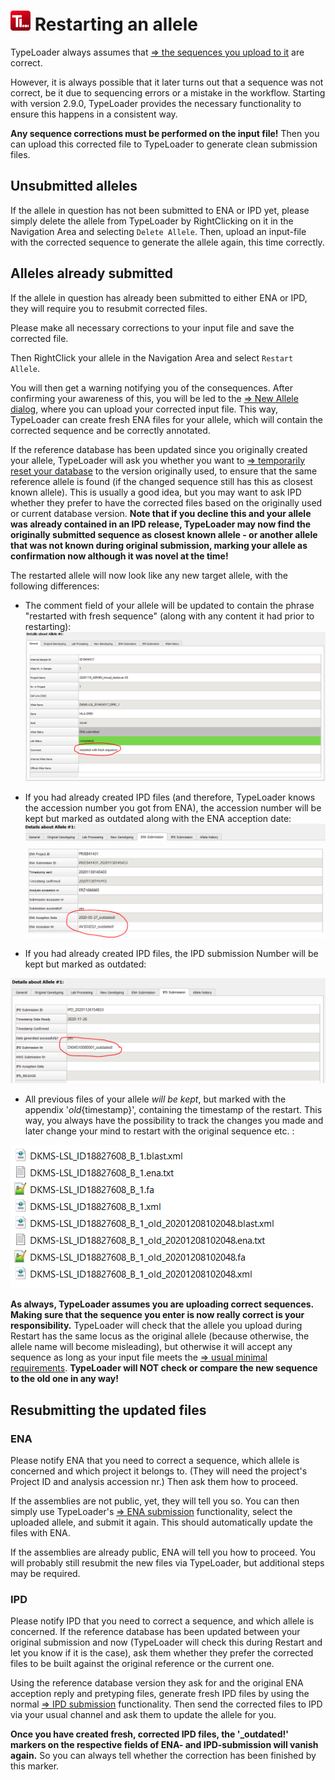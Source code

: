 # ![Icon](images/TypeLoader_32.png) Restarting an allele 
TypeLoader always assumes that [=> the sequences you upload to it](new_allele.md) are correct. 

However, it is always possible that it later turns out that a sequence was not correct, be it due to sequencing errors or a mistake in the workflow. Starting with version 2.9.0, TypeLoader provides the necessary functionality to ensure this happens in a consistent way.

**Any sequence corrections must be performed on the input file!** 
Then you can upload this corrected file to TypeLoader to generate clean submission files.

## Unsubmitted alleles 
If the allele in question has not been submitted to ENA or IPD yet, please simply delete the allele from TypeLoader by RightClicking on it in the Navigation Area and selecting `Delete Allele`. Then, upload an input-file with the corrected sequence to generate the allele again, this time correctly.


## Alleles already submitted
If the allele in question has already been submitted to either ENA or IPD, they will require you to resubmit corrected files.

Please make all necessary corrections to your input file and save the corrected file.

Then RightClick your allele in the Navigation Area and select `Restart Allele`. 

You will then get a warning notifying you of the consequences. After confirming your awareness of this, you will be led to the [=> New Allele dialog](new_allele.md), where you can upload your corrected input file. This way, TypeLoader can create fresh ENA files for your allele, which will contain the corrected sequence and be correctly annotated.

If the reference database has been updated since you originally created your allele, TypeLoader will ask you whether you want to [=> temporarily reset your database](database_reset.md) to the version originally used, to ensure that the same reference allele is found (if the changed sequence still has this as closest known allele). This is usually a good idea, but you may want to ask IPD whether they prefer to have the corrected files based on the originally used or current database version. **Note that if you decline this and your allele was already contained in an IPD release, TypeLoader may now find the originally submitted sequence as closest known allele - or another allele that was not known during original submission, marking your allele as confirmation now although it was novel at the time!**

The restarted allele will now look like any new target allele, with the following differences:

- The comment field of your allele will be updated to contain the phrase "restarted with fresh sequence" (along with any content it had prior to restarting):
![Pic](images/restarted_comment.png) 

- If you had already created IPD files (and therefore, TypeLoader knows the accession number you got from ENA), the accession number will be kept but marked as outdated along with the ENA acception date: 
![Pic](images/restarted_ENA.png)

- If you had already created IPD files, the IPD submission Number will be kept but marked as outdated:

![Pic](images/restarted_IPD.png)

- All previous files of your allele *will be kept*, but marked with the appendix '_old_{timestamp}', containing the timestamp of the restart. This way, you always have the possibility to track the changes you made and later change your mind to restart with the original sequence etc. :

![Pic](images/restarted_files.png)

**As always, TypeLoader assumes you are uploading correct sequences. Making sure that the sequence you enter is now really correct is your responsibility.** TypeLoader will check that the allele you upload during Restart has the same locus as the original allele (because otherwise, the allele name will become misleading), but otherwise it will accept any sequence as long as your input file meets the [=> usual minimal requirements](new_allele_requirements.md). **TypeLoader will NOT check or compare the new sequence to the old one in any way!**

## Resubmitting the updated files

### ENA
Please notify ENA that you need to correct a sequence, which allele is concerned and which project it belongs to. (They will need the project's Project ID and analysis accession nr.) Then ask them how to proceed.

If the assemblies are not public, yet, they will tell you so. You can then simply use TypeLoader's [=> ENA submission](submission_ena.md) functionality, select the uploaded allele, and submit it again. This should automatically update the files with ENA.

If the assemblies are already public, ENA will tell you how to proceed. You will probably still resubmit the new files via TypeLoader, but additional steps may be required.

### IPD
Please notify IPD that you need to correct a sequence, and which allele is concerned. If the reference database has been updated between your original submission and now (TypeLoader will check this during Restart and let you know if it is the case), ask them whether they prefer the corrected files to be built against the original reference or the current one.

Using the reference database version they ask for and the original ENA acception reply and pretyping files, generate fresh IPD files by using the normal [=> IPD submission](submission_ipd.md) functionality. Then send the corrected files to IPD via your usual channel and ask them to update the allele for you.

**Once you have created fresh, corrected IPD files, the '_outdated!' markers on the respective fields of ENA- and IPD-submission will vanish again.** 
So you can always tell whether the correction has been finished by this marker.

